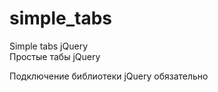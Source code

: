 # simple_tabs
Simple tabs jQuery</br>
Простые табы jQuery

Подключение библиотеки jQuery обязательно
